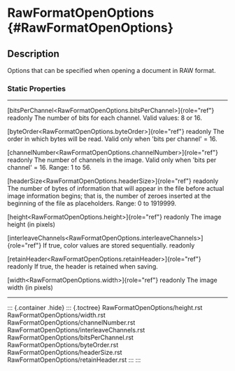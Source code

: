 RawFormatOpenOptions {#RawFormatOpenOptions}
====================

Description
-----------

Options that can be specified when opening a document in RAW format.

### Static Properties

  ----------------------------------------------------------------------------- ---------------------------------------------------
  [bitsPerChannel\<RawFormatOpenOptions.bitsPerChannel\>]{role="ref"} readonly  The number of bits for each channel. Valid values:
                                                                                8 or 16.

  [byteOrder\<RawFormatOpenOptions.byteOrder\>]{role="ref"} readonly            The order in which bytes will be read. Valid only
                                                                                when \'bits per channel\' = 16.

  [channelNumber\<RawFormatOpenOptions.channelNumber\>]{role="ref"} readonly    The number of channels in the image. Valid only
                                                                                when \'bits per channel\' = 16. Range: 1 to 56.

  [headerSize\<RawFormatOpenOptions.headerSize\>]{role="ref"} readonly          The number of bytes of information that will appear
                                                                                in the file before actual image information begins;
                                                                                that is, the number of zeroes inserted at the
                                                                                beginning of the file as placeholders. Range: 0 to
                                                                                1919999.

  [height\<RawFormatOpenOptions.height\>]{role="ref"} readonly                  The image height (in pixels)

  [interleaveChannels\<RawFormatOpenOptions.interleaveChannels\>]{role="ref"}   If true, color values are stored sequentially.
  readonly                                                                      

  [retainHeader\<RawFormatOpenOptions.retainHeader\>]{role="ref"} readonly      If true, the header is retained when saving.

  [width\<RawFormatOpenOptions.width\>]{role="ref"} readonly                    The image width (in pixels)
  ----------------------------------------------------------------------------- ---------------------------------------------------

::: {.container .hide}
::: {.toctree}
RawFormatOpenOptions/height.rst RawFormatOpenOptions/width.rst
RawFormatOpenOptions/channelNumber.rst
RawFormatOpenOptions/interleaveChannels.rst
RawFormatOpenOptions/bitsPerChannel.rst
RawFormatOpenOptions/byteOrder.rst RawFormatOpenOptions/headerSize.rst
RawFormatOpenOptions/retainHeader.rst
:::
:::
